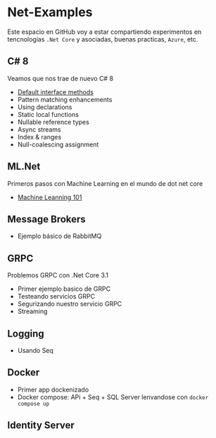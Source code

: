 # Net-Examples

Este espacio en GitHub voy a estar compartiendo experimentos en tencnologías `.Net Core` y asociadas, buenas practicas, `Azure`, etc.

## C# 8

Veamos que nos trae de nuevo C# 8

* [Default interface methods](./csharp-8/InterfaceDefaultMethods.md)
* Pattern matching enhancements
* Using declarations
* Static local functions
* Nullable reference types
* Async streams
* Index & ranges
* Null-coalescing assignment

## ML.Net

Primeros pasos con Machine Learning en el mundo de dot net core

* [Machine Leanning 101](./ml.net/README.md)

## Message Brokers

* Ejemplo básico de RabbitMQ


## GRPC

Problemos GRPC con .Net Core 3.1

* Primer ejemplo basico de GRPC
* Testeando servicios GRPC
* Segurizando nuestro servicio GRPC
* Streaming

## Logging

* Usando Seq

## Docker

* Primer app dockenizado
* Docker compose: APi + Seq + SQL Server lenvandose con `docker compose up`

## Identity Server
